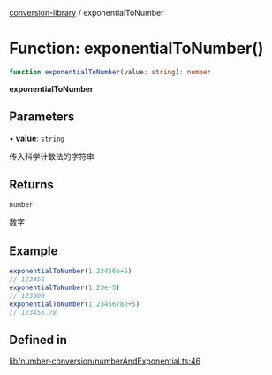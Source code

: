 [conversion-library](../globals.md) / exponentialToNumber

# Function: exponentialToNumber()

```ts
function exponentialToNumber(value: string): number
```

**exponentialToNumber**

<Badge type="tip" text="version: v0.0.15+" />

## Parameters

• **value**: `string`

传入科学计数法的字符串

## Returns

`number`

数字

## Example

```ts
exponentialToNumber(1.23456e+5)
// 123456
exponentialToNumber(1.23e+5)
// 123000
exponentialToNumber(1.2345678e+5)
// 123456.78
```

## Defined in

[lib/number-conversion/numberAndExponential.ts:46](https://github.com/fxss5201/conversion-library/blob/main/lib/number-conversion/numberAndExponential.ts#L46)
